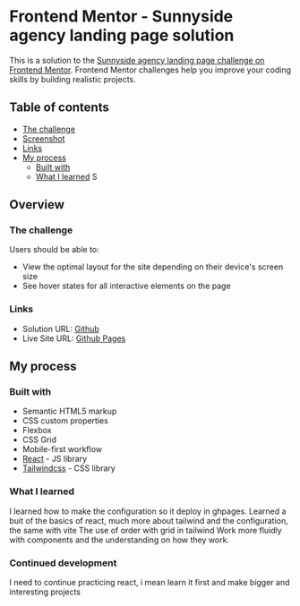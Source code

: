 # Frontend Mentor - Sunnyside agency landing page solution

This is a solution to the [Sunnyside agency landing page challenge on Frontend Mentor](https://www.frontendmentor.io/challenges/sunnyside-agency-landing-page-7yVs3B6ef). Frontend Mentor challenges help you improve your coding skills by building realistic projects.

## Table of contents


  - [The challenge](#the-challenge)
  - [Screenshot](#screenshot)
  - [Links](#links)
- [My process](#my-process)
  - [Built with](#built-with)
  - [What I learned](#what-i-learned)
S


## Overview

### The challenge

Users should be able to:

- View the optimal layout for the site depending on their device's screen size
- See hover states for all interactive elements on the page



### Links

- Solution URL: [Github](https://github.com/lingowmx/landing-page-fm-with-react)
- Live Site URL: [Github Pages](https://lingowmx.github.io/landing-page-fm-with-react/)

## My process

### Built with

- Semantic HTML5 markup
- CSS custom properties
- Flexbox
- CSS Grid
- Mobile-first workflow
- [React](https://reactjs.org/) - JS library
- [Tailwindcss](https://tailwindcss.com/) - CSS library


### What I learned

I learned how to make the configuration so it deploy in ghpages.
Learned a buit of the basics of react, much more about tailwind and the configuration, the same with vite
The use of order with grid in tailwind
Work more fluidly with components and the understanding on how they work.


### Continued development

I need to continue practicing react, i mean learn it first and make bigger and interesting projects


